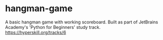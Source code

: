 # hangman-game
A basic hangman game with working scoreboard. Built as part of JetBrains Academy's 'Python for Beginners' study track. https://hyperskill.org/tracks/6
